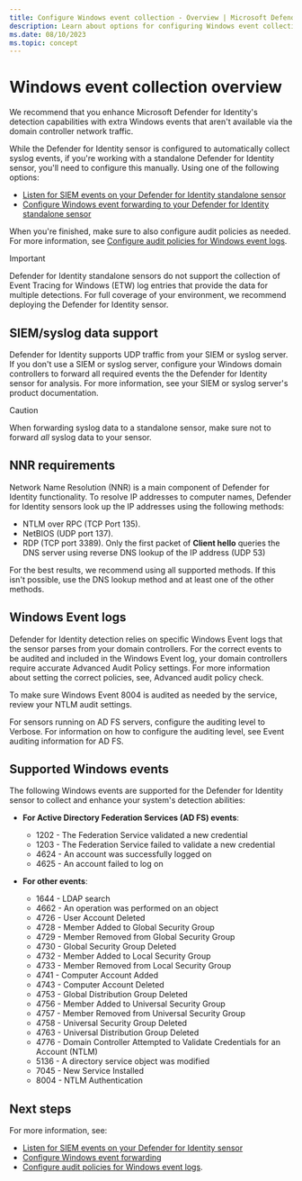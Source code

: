 ```yaml
---
title: Configure Windows event collection - Overview | Microsoft Defender for Identity
description: Learn about options for configuring Windows event collection to Microsoft Defender for Identity.
ms.date: 08/10/2023
ms.topic: concept
---
```


# Windows event collection overview

We recommend that you enhance Microsoft Defender for Identity's detection capabilities with extra Windows events that aren't available via the domain controller network traffic. 

While the Defender for Identity sensor is configured to automatically collect syslog events, if you're working with a standalone Defender for Identity sensor, you'll need to configure this manually. Using one of the following options:

- [Listen for SIEM events on your Defender for Identity standalone sensor](configure-event-collection.md)
- [Configure Windows event forwarding to your Defender for Identity standalone sensor](configure-event-forwarding.md)

When you're finished, make sure to also configure audit policies as needed. For more information, see [Configure audit policies for Windows event logs](configure-windows-event-collection.md).

> [!IMPORTANT]
> Defender for Identity standalone sensors do not support the collection of Event Tracing for Windows (ETW) log entries that provide the data for multiple detections. For full coverage of your environment, we recommend deploying the Defender for Identity sensor.


## SIEM/syslog data support

Defender for Identity supports UDP traffic from your SIEM or syslog server. If you don't use a SIEM or syslog server, configure your Windows domain controllers to forward all required events the the Defender for Identity sensor for analysis. For more information, see your SIEM or syslog server's product documentation.

> [!CAUTION]
> When forwarding syslog data to a standalone sensor, make sure not to forward *all* syslog data to your sensor.
>

## NNR requirements

Network Name Resolution (NNR) is a main component of Defender for Identity functionality. To resolve IP addresses to computer names, Defender for Identity sensors look up the IP addresses using the following methods:

- NTLM over RPC (TCP Port 135).
- NetBIOS (UDP port 137).
- RDP (TCP port 3389). Only the first packet of **Client hello** queries the DNS server using reverse DNS lookup of the IP address (UDP 53)

<!--for more info see nnr policy? where is this?-->

For the best results, we recommend using all supported methods. If this isn't possible, use the DNS lookup method and at least one of the other methods.

## Windows Event logs

Defender for Identity detection relies on specific Windows Event logs that the sensor parses from your domain controllers. For the correct events to be audited and included in the Windows Event log, your domain controllers require accurate Advanced Audit Policy settings. For more information about setting the correct policies, see, Advanced audit policy check.

To make sure Windows Event 8004 is audited as needed by the service, review your NTLM audit settings.

For sensors running on AD FS servers, configure the auditing level to Verbose. For information on how to configure the auditing level, see Event auditing information for AD FS.

## Supported Windows events

The following Windows events are supported for the Defender for Identity sensor to collect and enhance your system's detection abilities:

- **For Active Directory Federation Services (AD FS) events**:

    - 1202 - The Federation Service validated a new credential
    - 1203 - The Federation Service failed to validate a new credential
    - 4624 - An account was successfully logged on
    - 4625 - An account failed to log on

- **For other events**:

    - 1644 - LDAP search
    - 4662 - An operation was performed on an object
    - 4726 - User Account Deleted
    - 4728 - Member Added to Global Security Group
    - 4729 - Member Removed from Global Security Group
    - 4730 - Global Security Group Deleted
    - 4732 - Member Added to Local Security Group
    - 4733 - Member Removed from Local Security Group
    - 4741 - Computer Account Added
    - 4743 - Computer Account Deleted
    - 4753 - Global Distribution Group Deleted
    - 4756 - Member Added to Universal Security Group
    - 4757 - Member Removed from Universal Security Group
    - 4758 - Universal Security Group Deleted
    - 4763 - Universal Distribution Group Deleted
    - 4776 - Domain Controller Attempted to Validate Credentials for an Account (NTLM)
    - 5136 - A directory service object was modified
    - 7045 - New Service Installed
    - 8004 - NTLM Authentication

## Next steps

For more information, see:

- [Listen for SIEM events on your Defender for Identity sensor](configure-event-collection.md)
- [Configure Windows event forwarding](configure-event-forwarding.md)
- [Configure audit policies for Windows event logs](configure-windows-event-collection.md).
